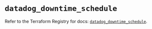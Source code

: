 # `datadog_downtime_schedule`

Refer to the Terraform Registry for docs: [`datadog_downtime_schedule`](https://registry.terraform.io/providers/datadog/datadog/3.42.0/docs/resources/downtime_schedule).
